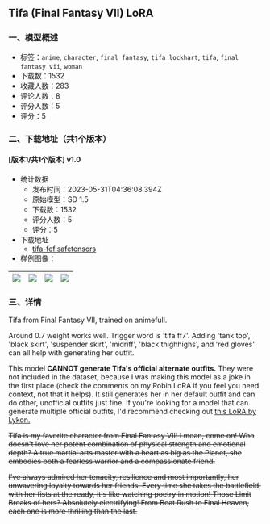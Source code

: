 ## Tifa (Final Fantasy VII) LoRA
### 一、模型概述

- 标签：`anime`, `character`, `final fantasy`, `tifa lockhart`, `tifa`, `final fantasy vii`, `woman`
- 下载数：1532
- 收藏人数：283
- 评论人数：8
- 评分人数：5
- 评分：5

### 二、下载地址（共1个版本）

#### [版本1/共1个版本] v1.0

- 统计数据
  - 发布时间：2023-05-31T04:36:08.394Z
  - 原始模型：SD 1.5
  - 下载数：1532
  - 评分人数：5
  - 评分：5
- 下载地址
  - [tifa-fef.safetensors](https://civitai.com/api/download/models/86011)
- 样例图像：

| <img src="https://image.civitai.com/xG1nkqKTMzGDvpLrqFT7WA/6d029843-414a-460b-bb82-6b4568220510/width=450/976754.jpeg" /> | <img src="https://image.civitai.com/xG1nkqKTMzGDvpLrqFT7WA/34f78c92-ee3e-40c5-9e47-4376336bba7c/width=450/976749.jpeg" /> | <img src="https://image.civitai.com/xG1nkqKTMzGDvpLrqFT7WA/9422abe1-5904-4489-b330-5a79d9defd1d/width=450/976755.jpeg" /> | <img src="https://image.civitai.com/xG1nkqKTMzGDvpLrqFT7WA/f28d791a-33f9-44e4-8f57-e3225f76ab86/width=450/976750.jpeg" /> |
| ---- | ---- | ---- | ---- |


### 三、详情
<p>Tifa from Final Fantasy VII, trained on animefull.</p><p>Around 0.7 weight works well. Trigger word is 'tifa ff7'. Adding 'tank top', 'black skirt', 'suspender skirt', 'midriff', 'black thighhighs', and 'red gloves' can all help with generating her outfit. </p><p>This model <strong>CANNOT generate Tifa's official alternate outfits.</strong> They were not included in the dataset, because I was making this model as a joke in the first place (check the comments on my Robin LoRA if you feel you need context, not that it helps). It still generates her in her default outfit and can do other, unofficial outfits just fine. If you're looking for a model that can generate multiple official outfits, I'd recommend checking out <a rel="ugc" href="https://civitai.com/models/6100/tifa-lockhart-lessall-outfitsgreater-lora">this LoRA by Lykon.</a> </p><p><s>Tifa is my favorite character from Final Fantasy VII! I mean, come on! Who doesn't love her potent combination of physical strength and emotional depth? A true martial arts master with a heart as big as the Planet, she embodies both a fearless warrior and a compassionate friend.</s></p><p><s>I've always admired her tenacity, resilience and most importantly, her unwavering loyalty towards her friends. Every time she takes the battlefield, with her fists at the ready, it's like watching poetry in motion! Those Limit Breaks of hers? Absolutely electrifying! From Beat Rush to Final Heaven, each one is more thrilling than the last.</s><br /></p>